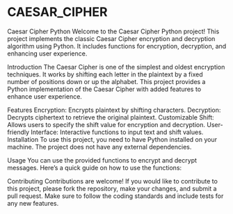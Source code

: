 # CAESAR_CIPHER


Caesar Cipher Python
Welcome to the Caesar Cipher Python project! This project implements the classic Caesar Cipher encryption and decryption algorithm using Python. It includes functions for encryption, decryption, and enhancing user experience.

Introduction
The Caesar Cipher is one of the simplest and oldest encryption techniques. It works by shifting each letter in the plaintext by a fixed number of positions down or up the alphabet. This project provides a Python implementation of the Caesar Cipher with added features to enhance user experience.

Features
Encryption: Encrypts plaintext by shifting characters.
Decryption: Decrypts ciphertext to retrieve the original plaintext.
Customizable Shift: Allows users to specify the shift value for encryption and decryption.
User-friendly Interface: Interactive functions to input text and shift values.
Installation
To use this project, you need to have Python installed on your machine. The project does not have any external dependencies.

Usage
You can use the provided functions to encrypt and decrypt messages. Here’s a quick guide on how to use the functions:

Contributing
Contributions are welcome! If you would like to contribute to this project, please fork the repository, make your changes, and submit a pull request. Make sure to follow the coding standards and include tests for any new features.



